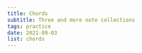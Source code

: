 ```yaml
---
title: Chords
subtitle: Three and more note collections
tags: practice
date: 2021-09-03
list: chords
---
```


